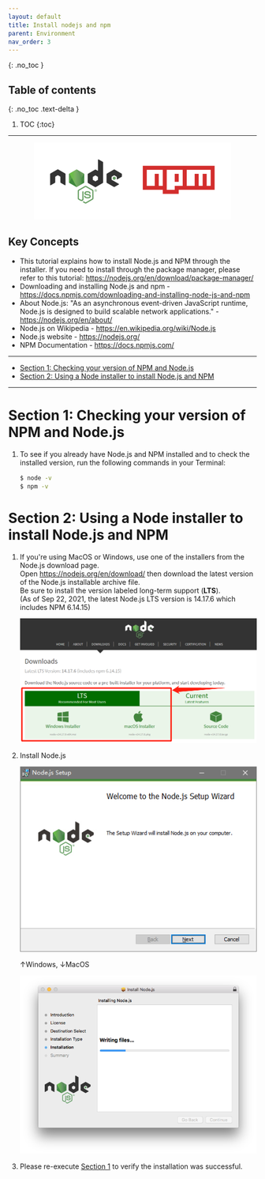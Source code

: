 ```yaml
---
layout: default
title: Install nodejs and npm
parent: Environment
nav_order: 3
---
```


{: .no_toc }

## Table of contents
{: .no_toc .text-delta }

1. TOC
{:toc}

---

<p align="center">
<img alt="python_logo" src="/assets/images/node/nodejs_npm_logo.png"/>
</p>

## Key Concepts

* This tutorial explains how to install Node.js and NPM through the installer. If you need to install through the package manager, please refer to this tutorial: <https://nodejs.org/en/download/package-manager/>
* Downloading and installing Node.js and npm - <https://docs.npmjs.com/downloading-and-installing-node-js-and-npm>
* About Node.js: "As an asynchronous event-driven JavaScript runtime, Node.js is designed to build scalable network applications." - <https://nodejs.org/en/about/>
* Node.js on Wikipedia - <https://en.wikipedia.org/wiki/Node.js>
* Node.js website - <https://nodejs.org/>
* NPM Documentation - <https://docs.npmjs.com/>



---

* [Section 1: Checking your version of NPM and Node.js](#section-1-checking-your-version-of-npm-and-nodejs)
* [Section 2: Using a Node installer to install Node.js and NPM](#section-2-using-a-node-installer-to-install-nodejs-and-npm)

---

# Section 1: Checking your version of NPM and Node.js

 1. To see if you already have Node.js and NPM installed and to check the installed version, run the following commands in your Terminal:

    ```bash
    $ node -v
    $ npm -v
    ```

# Section 2: Using a Node installer to install Node.js and NPM

 1. If you're using MacOS or Windows, use one of the installers from the Node.js download page.  
    Open <https://nodejs.org/en/download/> then download the latest version of the Node.js installable archive file.  
    Be sure to install the version labeled long-term support (**LTS**).  
    (As of Sep 22, 2021, the latest Node.js LTS version is 14.17.6 which includes NPM 6.14.15)  

    ![](/assets/images/node/nodejs_download_page.png)

 2. Install Node.js

    ![](/assets/images/node/installing_win.png)

    ↑Windows, ↓MacOS

    ![](/assets/images/node/installing_mac.png)

 3. Please re-execute [Section 1](#section-1-checking-your-version-of-npm-and-nodejs) to verify the installation was successful.
